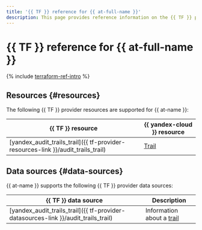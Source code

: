 ```yaml
---
title: '{{ TF }} reference for {{ at-full-name }}'
description: This page provides reference information on the {{ TF }} provider resources and data sources supported for {{ at-name }}.
---
```


# {{ TF }} reference for {{ at-full-name }}

{% include [terraform-ref-intro](../_includes/terraform-ref-intro.md) %}

## Resources {#resources}

The following {{ TF }} provider resources are supported for {{ at-name }}:

| **{{ TF }} resource** | **{{ yandex-cloud }} resource** |
| --- | --- |
| [yandex_audit_trails_trail]({{ tf-provider-resources-link }}/audit_trails_trail) | [Trail](./concepts/trail.md) |


## Data sources {#data-sources}

{{ at-name }} supports the following {{ TF }} provider data sources:

| **{{ TF }} data source** | **Description** |
| --- | --- |
| [yandex_audit_trails_trail]({{ tf-provider-datasources-link }}/audit_trails_trail) | Information about a [trail](./concepts/trail.md) |